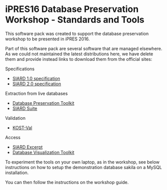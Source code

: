 # iPRES16 Database Preservation Workshop - Standards and Tools

This software pack was created to support the database preservation workshop to be presented in iPRES 2016.

Part of this software pack are several software that are managed elsewhere. As we could not maintained the latest distributions here, we have delete them and provide instead links to download them from the official sites:

Specifications
* [SIARD 1.0 specification](http://www.ech.ch/vechweb/page?p=dossier&documentNumber=eCH-0165&documentVersion=1.0)
* [SIARD 2.0 specification](
http://eark-project.com/resources/specificationdocs/32-specification-for-siard-format-v20)

Extraction from live databases
* [Database Preservation Toolkit](http://www.database-preservation.com)
* [SIARD Suite](https://www.bar.admin.ch/bar/en/home/archiving/tools/siard-suite.html)

Validation
* [KOST-Val](http://coptr.digipres.org/KOST-Val)

Access
* [SIARD Excerpt](http://coptr.digipres.org/SIARDexcerpt)
* [Database Visualization Toolkit](http://visualization.database-preservation.com)

To experiment the tools on your own laptop, as in the workshop, see below instructions on how to setup the demonstration database sakila on a MySQL installation.

You can then follow the instructions on the workshop guide.

